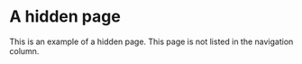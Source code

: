 # A hidden page

This is an example of a hidden page. This page is not listed in the navigation column.
